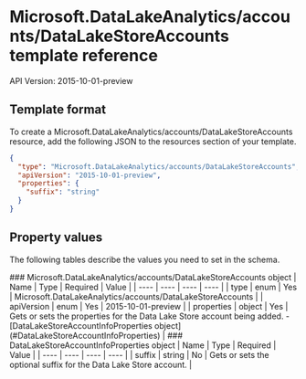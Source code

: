 # Microsoft.DataLakeAnalytics/accounts/DataLakeStoreAccounts template reference
API Version: 2015-10-01-preview
## Template format

To create a Microsoft.DataLakeAnalytics/accounts/DataLakeStoreAccounts resource, add the following JSON to the resources section of your template.

```json
{
  "type": "Microsoft.DataLakeAnalytics/accounts/DataLakeStoreAccounts",
  "apiVersion": "2015-10-01-preview",
  "properties": {
    "suffix": "string"
  }
}
```
## Property values

The following tables describe the values you need to set in the schema.

<a id="Microsoft.DataLakeAnalytics/accounts/DataLakeStoreAccounts" />
### Microsoft.DataLakeAnalytics/accounts/DataLakeStoreAccounts object
|  Name | Type | Required | Value |
|  ---- | ---- | ---- | ---- |
|  type | enum | Yes | Microsoft.DataLakeAnalytics/accounts/DataLakeStoreAccounts |
|  apiVersion | enum | Yes | 2015-10-01-preview |
|  properties | object | Yes | Gets or sets the properties for the Data Lake Store account being added. - [DataLakeStoreAccountInfoProperties object](#DataLakeStoreAccountInfoProperties) |


<a id="DataLakeStoreAccountInfoProperties" />
### DataLakeStoreAccountInfoProperties object
|  Name | Type | Required | Value |
|  ---- | ---- | ---- | ---- |
|  suffix | string | No | Gets or sets the optional suffix for the Data Lake Store account. |

